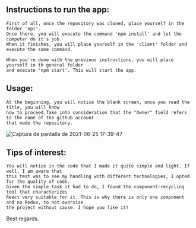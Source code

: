 ## Instructions to run the app:
    First of all, once the repository was cloned, place yourself in the folder 'api'.
    Once there, you will execute the command 'npm install' and let the computer do it's job.
    When it finishes, you will place yourself in the 'client' folder and execute the same command.

    When you're done with the previous instructions, you will place yourself in th general folder
    and execute 'npm start'. This will start the app.

## Usage:
    At the beginning, you will notice the blank screen, once you read the title, you will know
    how to proceed.Take into consideration that the "Owner" field refers to the name of the github account
    that made the repository. 
    
![Captura de pantalla de 2021-06-25 17-39-47](https://user-images.githubusercontent.com/75394517/123483147-ad2f1f00-d5dc-11eb-859a-a58683ec056d.png)

## Tips of interest:
    You will notice in the code that I made it quite simple and light. If well, I am aware that
    this test was to see my handling with different technologies, I opted for the quality of code. 
    Given the simple task it had to do, I found the component-recycling tool that characterizes
    React very suitable for it. This is why there is only one component and no Redux, to not oversize
    the project without cause. I hope you like it! 


Best regards.
